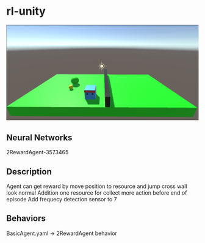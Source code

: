 # rl-unity

![](https://github.com/phantichchai/rl-unity/blob/main/Image/v0.1.2.png)

## Neural Networks
2RewardAgent-3573465

## Description
Agent can get reward by move position to resource and jump cross wall look normal
Addition one resource for collect more action before end of episode
Add frequecy detection sensor to 7  

## Behaviors
BasicAgent.yaml
-> 2RewardAgent behavior
